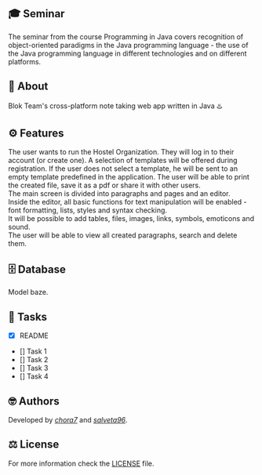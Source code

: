## 🎓 Seminar

The seminar from the course Programming in Java covers recognition of object-oriented 
paradigms in the Java programming language - the use of the Java programming language 
in different technologies and on different platforms.

## 📝 About

Blok Team's cross-platform note taking web app written in Java  ♨️

## ⚙️ Features

The user wants to run the Hostel Organization. They will log in to their account 
(or create one). A selection of templates will be offered during registration. If 
the user does not select a template, he will be sent to an empty template predefined
in the application. The user will be able to print the created file, save it as a
pdf or share it with other users.  
The main screen is divided into paragraphs and pages and an editor.  
Inside the editor, all basic functions for text manipulation will be enabled -
font formatting, lists, styles and syntax checking.  
It will be possible to add tables, files, images, links, symbols, emoticons and sound.  
The user will be able to view all created paragraphs, search and delete them.

## 🗄️ Database

Model baze.

## 📌 Tasks

- [x] README
- [] Task 1  
- [] Task 2  
- [] Task 3  
- [] Task 4  

## 🤓 Authors

Developed by [*chora7*](https://github.com/chora7) and [*salveta96*](https://github.com/salveta96).

## ⚖️ License

For more information check the [LICENSE](LICENSE) file.
